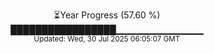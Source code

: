 <p align="center">
⏳Year Progress (57.60 %)<br>
█████████████████▁▁▁▁▁▁▁▁▁▁▁▁▁ <br>
<sub>Updated: Wed, 30 Jul 2025 06:05:07 GMT</sub>
</p>

